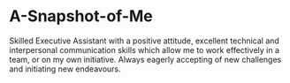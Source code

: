 # A-Snapshot-of-Me
Skilled Executive Assistant with a positive attitude, excellent technical and interpersonal communication skills which allow me to work effectively in a team, or on my own initiative.  Always eagerly accepting of new challenges and initiating new endeavours.  
